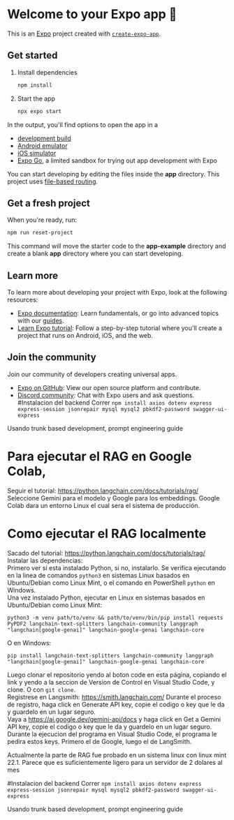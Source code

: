# Welcome to your Expo app 👋

This is an [Expo](https://expo.dev) project created with [`create-expo-app`](https://www.npmjs.com/package/create-expo-app).

## Get started

1. Install dependencies

   ```bash
   npm install
   ```

2. Start the app

   ```bash
   npx expo start
   ```

In the output, you'll find options to open the app in a

- [development build](https://docs.expo.dev/develop/development-builds/introduction/)
- [Android emulator](https://docs.expo.dev/workflow/android-studio-emulator/)
- [iOS simulator](https://docs.expo.dev/workflow/ios-simulator/)
- [Expo Go](https://expo.dev/go), a limited sandbox for trying out app development with Expo

You can start developing by editing the files inside the **app** directory. This project uses [file-based routing](https://docs.expo.dev/router/introduction).

## Get a fresh project

When you're ready, run:

```bash
npm run reset-project
```

This command will move the starter code to the **app-example** directory and create a blank **app** directory where you can start developing.

## Learn more

To learn more about developing your project with Expo, look at the following resources:

- [Expo documentation](https://docs.expo.dev/): Learn fundamentals, or go into advanced topics with our [guides](https://docs.expo.dev/guides).
- [Learn Expo tutorial](https://docs.expo.dev/tutorial/introduction/): Follow a step-by-step tutorial where you'll create a project that runs on Android, iOS, and the web.

## Join the community

Join our community of developers creating universal apps.

- [Expo on GitHub](https://github.com/expo/expo): View our open source platform and contribute.
- [Discord community](https://chat.expo.dev): Chat with Expo users and ask questions.
#Instalacion del backend
Correr `npm install axios dotenv express express-session jsonrepair mysql mysql2 pbkdf2-password swagger-ui-express`



Usando trunk based development, prompt engineering guide  


# Para ejecutar el RAG en Google Colab,  
Seguir el tutorial: https://python.langchain.com/docs/tutorials/rag/ Seleccione Gemini para el modelo y Google para los embeddings. Google Colab dara un entorno Linux el cual sera el sistema de producción.

# Como ejecutar el RAG localmente  
Sacado del tutorial: https://python.langchain.com/docs/tutorials/rag/  
Instalar las dependencias:  
Primero ver si esta instalado Python, si no, instalarlo. Se verifica ejecutando en la linea de comandos `python3` en sistemas Linux basados en Ubuntu/Debian como Linux Mint, o el comando en PowerShell `python` en Windows.  
Una vez instalado Python, ejecutar en Linux en sistemas basados en Ubuntu/Debian como Linux Mint:  

```
python3 -m venv path/to/venv && path/to/venv/bin/pip install requests PyPDF2 langchain-text-splitters langchain-community langgraph "langchain[google-genai]" langchain-google-genai langchain-core
```

O en Windows:
```
pip install langchain-text-splitters langchain-community langgraph "langchain[google-genai]" langchain-google-genai langchain-core
```

Luego clonar el repositorio yendo al boton code en esta página, copiando el link y yendo a la seccion de Version de Control en Visual Studio Code, y clone. O con `git clone`.  
Registrese en Langsmith: https://smith.langchain.com/ Durante el proceso de registro, haga click en Generate API key, copie el codigo o key que le da y guardelo en un lugar seguro.  
Vaya a https://ai.google.dev/gemini-api/docs y haga click en Get a Gemini API key, copie el codigo o key que le da y guardelo en un lugar seguro. Durante la ejecucion del programa en Visual Studio Code, el programa le pedira estos keys. Primero el de Google, luego el de LangSmith.  

Actualmente la parte de RAG fue probado en un sistema linux con linux mint 22.1. Parece que es suficientemente ligero para un servidor de 2 dolares al mes  

#Instalacion del backend
Correr `npm install axios dotenv express express-session jsonrepair mysql mysql2 pbkdf2-password swagger-ui-express`



Usando trunk based development, prompt engineering guide  
